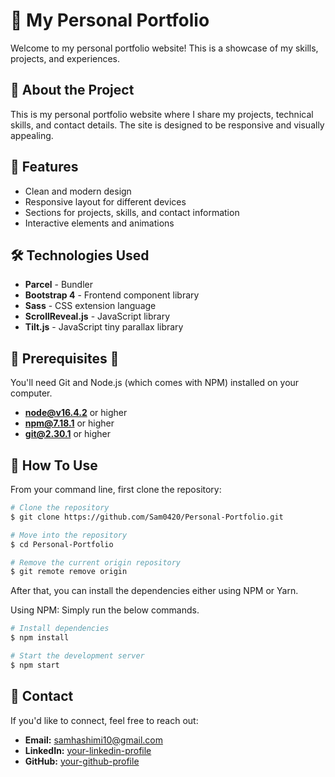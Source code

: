 # 📌 My Personal Portfolio

Welcome to my personal portfolio website! This is a showcase of my skills, projects, and experiences.

## 🚀 About the Project

This is my personal portfolio website where I share my projects, technical skills, and contact details. The site is designed to be responsive and visually appealing.

## 🎨 Features

- Clean and modern design
- Responsive layout for different devices
- Sections for projects, skills, and contact information
- Interactive elements and animations

## 🛠️ Technologies Used

- **Parcel** - Bundler  
- **Bootstrap 4** - Frontend component library  
- **Sass** - CSS extension language  
- **ScrollReveal.js** - JavaScript library  
- **Tilt.js** - JavaScript tiny parallax library  

## 📝 Prerequisites 📝

You'll need Git and Node.js (which comes with NPM) installed on your computer.

- **node@v16.4.2** or higher  
- **npm@7.18.1** or higher  
- **git@2.30.1** or higher  

## 🔧 How To Use

From your command line, first clone the repository:

```bash
# Clone the repository
$ git clone https://github.com/Sam0420/Personal-Portfolio.git

# Move into the repository
$ cd Personal-Portfolio

# Remove the current origin repository
$ git remote remove origin
```

After that, you can install the dependencies either using NPM or Yarn.

Using NPM: Simply run the below commands.

```bash
# Install dependencies
$ npm install

# Start the development server
$ npm start
```

## 💌 Contact

If you'd like to connect, feel free to reach out:

- **Email:** samhashimi10@gmail.com
- **LinkedIn:** [your-linkedin-profile](https://www.linkedin.com/in/sam-hashimi-222699231/)  
- **GitHub:** [your-github-profile](https://github.com/Sam0420)  



